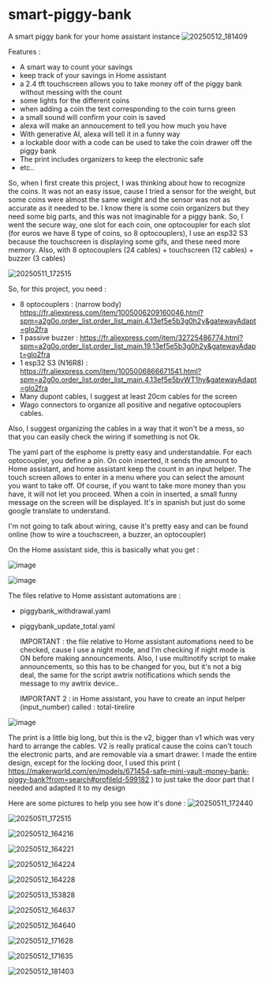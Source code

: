 # smart-piggy-bank
A smart piggy bank for your home assistant instance
![20250512_181409](https://github.com/user-attachments/assets/8a0f2bee-9713-42b3-8339-425e0cb6b09c)

Features : 
- A smart way to count your savings
- keep track of your savings in Home assistant
- a 2.4 tft touchscreen allows you to take money off of the piggy bank without messing with the count
- some lights for the different coins
- when adding a coin the text corresponding to the coin turns green
- a small sound will confirm your coin is saved
- alexa will make an annoucement to tell you how much you have
- With generative AI, alexa will tell it in a funny way
- a lockable door with a code can be used to take the coin drawer off the  piggy bank
- The print includes organizers to keep the electronic safe
- etc..


So, when I first create this project, I was thinking about how to recognize the coins.
It was not an easy issue, cause I tried a sensor for the weight, but some coins were almost the same weight and the sensor was not as accurate as it needed to be.
I know there is some coin organizers but they need some big parts, and this was not imaginable for a piggy bank.
So, I went the secure way, one slot for each coin, one optocoupler for each slot (for euros we have 8 type of coins, so 8 optocouplers), I use an esp32 S3 because the touchscreen is displaying some gifs, and these need more memory. Also, with 8 optocouplers (24 cables) + touchscreen (12 cables) + buzzer (3 cables)

![20250511_172515](https://github.com/user-attachments/assets/7315b1f6-51e0-4d13-a50c-ec30fe425a1e)

So, for this project, you need : 
- 8 optocouplers : (narrow body) https://fr.aliexpress.com/item/1005006209160046.html?spm=a2g0o.order_list.order_list_main.4.13ef5e5b3g0h2y&gatewayAdapt=glo2fra
- 1 passive buzzer : https://fr.aliexpress.com/item/32725486774.html?spm=a2g0o.order_list.order_list_main.19.13ef5e5b3g0h2y&gatewayAdapt=glo2fra
- 1 esp32 S3 (N16R8) : https://fr.aliexpress.com/item/1005006866671541.html?spm=a2g0o.order_list.order_list_main.4.13ef5e5bvWT1hy&gatewayAdapt=glo2fra
- Many dupont cables, I suggest at least 20cm cables for the screen
- Wago connectors to organize all positive and negative optocouplers cables.

Also, I suggest organizing the cables in a way that it won't be a mess, so that you can easily check the wiring if something is not Ok.

The yaml part of the esphome is pretty easy and understandable.
For each optocoupler, you define a pin. On coin inserted, it sends the amount to Home assistant, and home assistant keep the count in an input helper.
The touch screen allows to enter in a menu where you can select the amount you want to take off. Of course, if you want to take more money than you have, it will not let you proceed.
When a coin in inserted, a small funny message on the screen will be displayed. It's in spanish but just do some google translate to understand.

I'm not going to talk about wiring, cause it's pretty easy and can be found online (how to wire a touchscreen, a buzzer, an optocoupler)

On the Home assistant side, this is basically what you get : 

![image](https://github.com/user-attachments/assets/5f7affb2-b7ee-4ad9-b0d3-b5ff4571e609)

![image](https://github.com/user-attachments/assets/7a96f9bd-5534-4105-b9a2-f9513d98d15e)

The files relative to Home assistant automations are : 
- piggybank_withdrawal.yaml
- piggybank_update_total.yaml

  IMPORTANT :
  the file relative to Home assistant automations need to be checked, cause I use a night mode, and I'm checking if night mode is ON before making announcements. Also, I use multinotify script to make announcements, so this has to be changed for you, but it's not a big deal, the same for the script awtrix notifications which sends the message to my awtrix device..

  IMPORTANT 2 :
  in Home assistant, you have to create an input helper (input_number) called : total-tirelire

![image](https://github.com/user-attachments/assets/6d046f66-09ac-4a0f-8dee-861e2b5d3c3b)






The print is a little big long, but this is the v2, bigger than v1 which was very hard to arrange the cables. V2 is really pratical cause the coins can't touch the electronic parts, and are removable via a smart drawer.
I made the entire design, except for the locking door, I used this print ( https://makerworld.com/en/models/671454-safe-mini-vault-money-bank-piggy-bank?from=search#profileId-599182 ) to just take the door part that I needed and adapted it to my design 

Here are some pictures to help you see how it's done : 
![20250511_172440](https://github.com/user-attachments/assets/0b1b2f14-5c9c-4a6f-a3af-602bd0a5ca4a)

![20250511_172515](https://github.com/user-attachments/assets/5618958f-5379-4555-8bce-cdd1e9d11900)

![20250512_164216](https://github.com/user-attachments/assets/a1f2a37c-5962-491c-aa76-ae6d1fe4d120)

![20250512_164221](https://github.com/user-attachments/assets/f02801d4-d9f2-46d7-bffe-ad5b2562efdc)

![20250512_164224](https://github.com/user-attachments/assets/78cc710a-667d-4ead-ad88-886817e97c8c)

![20250512_164228](https://github.com/user-attachments/assets/3ed49b94-81fb-45ea-b329-056c8db6a8ce)

![20250513_153828](https://github.com/user-attachments/assets/d1672ded-cc2c-459f-bf5d-8129098c0907)

![20250512_164637](https://github.com/user-attachments/assets/204d8fde-a033-471b-a799-ce622f6f4c7d)

![20250512_164640](https://github.com/user-attachments/assets/c7bf6d9e-85e7-41f2-aa47-53849121fd76)

![20250512_171628](https://github.com/user-attachments/assets/425ebdcd-8638-4ba3-b094-4ef6d40e06d6)

![20250512_171635](https://github.com/user-attachments/assets/4a172f47-da84-409c-ae60-cf095c8db935)

![20250512_181403](https://github.com/user-attachments/assets/fdcd9665-d2f5-42cc-abdd-302661d50930)




